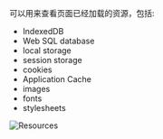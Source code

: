 可以用来查看页面已经加载的资源，包括:
- IndexedDB
- Web SQL database
- local storage
- session storage
- cookies
- Application Cache
- images
- fonts
- stylesheets

![Resources](../../images/chrome/resources.png)

